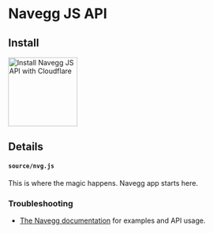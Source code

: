 # Navegg JS API


## Install

<a href="https://cloudflare.com/apps/[ appId ]/install?source=button">
  <img
    src="https://install.cloudflareapps.com/install-button.png"
    alt="Install Navegg JS API with Cloudflare"
    border="0"
    width="140">
</a>

## Details

#### `source/nvg.js`

This is where the magic happens. Navegg app starts here.

### Troubleshooting

- <a href="https://www.navegg.com/en/documentation/">The Navegg documentation</a> for examples and API usage.
